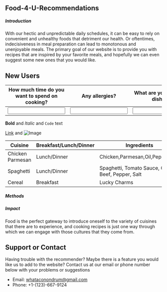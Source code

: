 ## Food-4-U-Recommendations

##### Introduction
With our hectic and unpredictable daily schedules, it can be easy to rely on convenient and unhealthy foods that detriment our health. Or oftentimes, indecisiveness in meal preparation can lead to monotonous and unenjoyable meals. The primary goal of our website is to provide you with recipes that are inspired by your favorite meals, and hopefully we can even suggest some new ones that you would like.

## New Users

| How much time do you want to spend on cooking? | Any allergies? | What are your favorite dishes? |
|------------------------------------------------|----------------|--------------------------------|
| <input type="text" id="name" name="name"/> | <input type="text" id="name" name="name"/> | <input type="text" id="name" name="name"/> |


**Bold** and _Italic_ and `Code` text

[Link](url) and ![Image](src)

| Cuisine | Breakfast/Lunch/Dinner | Ingredients |
|-------|--------|---------|
| Chicken Parmesan | Lunch/Dinner | Chicken,Parmesan,Oil,Pepper,Salt |
| Spaghetti | Lunch/Dinner | Spaghetti, Tomato Sauce, Ground Beef, Pepper, Salt |
| Cereal | Breakfast | Lucky Charms |


##### Methods


##### Impact

Food is the perfect gateway to introduce oneself to the variety of cuisines that there are to experience, and cooking recipes is just one way through which we can engage with those cultures that they come from.


## Support or Contact

Having trouble with the recommender? Maybe there is a feature you would like us to add to the website? Contact us at our email or phone number below with your problems or suggestions 

- Email: whataconondrum@gmail.com
- Phone: +1-(123)-667-9124
